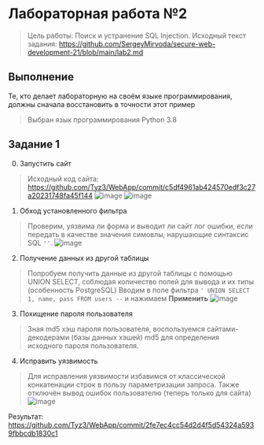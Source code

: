 # Лабораторная работа №2
> Цель работы: Поиск и устранение SQL Injection.
> Исходный текст задания: https://github.com/SergeyMirvoda/secure-web-development-21/blob/main/lab2.md

## Выполнение
Те, кто делает лабораторную на своём языке программирования, должны сначала восстановить в точности этот пример
> Выбран язык программирования Python 3.8

## Задание 1
0. Запустить сайт
> Исходный код сайта: https://github.com/Tyz3/WebApp/commit/c5df4961ab424570edf3c27a20231748fa45f144
![image](https://user-images.githubusercontent.com/21179689/142441085-83c8b735-a6dd-4332-9c4f-1d385370e4d6.png)
![image](https://user-images.githubusercontent.com/21179689/142441190-6366483f-fb05-4903-bbc2-ba237ec167bc.png)
1. Обход установленного фильтра
> Проверим, уязвима ли форма и выводит ли сайт лог ошибки, если передать в качестве значения симовлы, нарушающие синтаксис SQL ``''``.
![image](https://user-images.githubusercontent.com/21179689/142445240-1e8a31ba-cab3-4529-8997-7e97ceb62655.png)
2. Получение данных из другой таблицы
> Попробуем получить данные из другой таблицы с помощью UNION SELECT, соблюдая количество полей для вывода и их типы (особенность PostgreSQL)
> Вводим в поле фильтра ``' UNION SELECT 1, name, pass FROM users --`` и нажимаем **Применить**
![image](https://user-images.githubusercontent.com/21179689/142441862-8b204521-f5f6-477d-b493-9197e2da70b9.png)
3. Похищение пароля пользователя
> Зная md5 хэш пароля пользователя, воспользуемся сайтами-декодерами (базы данных хэшей) md5 для определения исходного пароля пользователя.
4. Исправить уязвимость
> Для исправления уязвимости избавимся от классической конкатенации строк в пользу параметризации запроса.
> Также отключён вывод ошибок пользователю (теперь только для сайта)
![image](https://user-images.githubusercontent.com/21179689/142448284-0ad4ad1f-2ad0-452a-b49d-d2003d5ab10a.png)

Результат: https://github.com/Tyz3/WebApp/commit/2fe7ec4cc54d2d4f5d54324a5939fbbcdb1830c1
